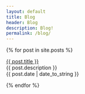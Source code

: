 ```yaml
---
layout: default
title: Blog
header: Blog
description: Blog!
permalink: /blog/
---
```


{% for post in site.posts %}
  <p><a href="{{ post.url }}">{{ post.title }}</a><br>
  {{ post.description }}<br>
   {{ post.date | date_to_string }}</p>
{% endfor %}
